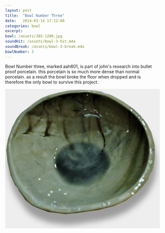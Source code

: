 ```yaml
---
layout: post
title:  "Bowl Number Three"
date:   2014-03-14 17:12:00
categories: bowl
excerpt: 
bowl: /assets/JB3-1280.jpg
soundHit: /assets/bowl-3-hit.m4a
soundBreak: /assets/bowl-3-break.m4a
bowlNumber: 3
---
```


Bowl Number three, marked aah601, is part of john\'s research into bullet proof porcelain. this porcelain is so much more dense than normal porcelain. as a result the bowl broke the floor when dropped and is therefore the only bowl to survive this project. 

<img src="/assets/JB3-1280.jpg" class="bowl-large"/>




